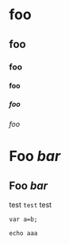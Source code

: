 # foo
## foo
### foo
#### foo
##### foo
###### foo

Foo *bar*
=========

Foo *bar*
---------

test `test` test

```
var a=b;
```

```code=cmd
echo aaa
```
